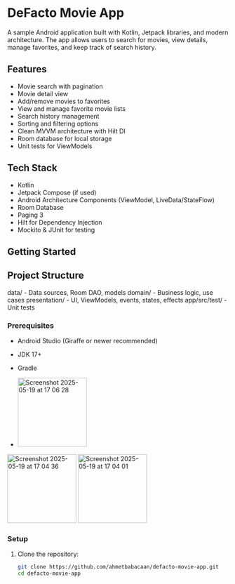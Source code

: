 # DeFacto Movie App

A sample Android application built with Kotlin, Jetpack libraries, and modern architecture. The app allows users to search for movies, view details, manage favorites, and keep track of search history.

## Features

- Movie search with pagination
- Movie detail view
- Add/remove movies to favorites
- View and manage favorite movie lists
- Search history management
- Sorting and filtering options
- Clean MVVM architecture with Hilt DI
- Room database for local storage
- Unit tests for ViewModels

## Tech Stack

- Kotlin
- Jetpack Compose (if used)
- Android Architecture Components (ViewModel, LiveData/StateFlow)
- Room Database
- Paging 3
- Hilt for Dependency Injection
- Mockito & JUnit for testing

## Getting Started

## Project Structure
data/ - Data sources, Room DAO, models
domain/ - Business logic, use cases
presentation/ - UI, ViewModels, events, states, effects
app/src/test/ - Unit tests

### Prerequisites

- Android Studio (Giraffe or newer recommended)
- JDK 17+
- Gradle



- <img width="157" alt="Screenshot 2025-05-19 at 17 06 28" src="https://github.com/user-attachments/assets/a441aaf8-fea1-4d7f-b630-05eb9a2e33f8" />
<img width="157" alt="Screenshot 2025-05-19 at 17 04 36" src="https://github.com/user-attachments/assets/07c49a59-6d9c-4db3-adbf-4f0fd706d66d" />
<img width="157" alt="Screenshot 2025-05-19 at 17 04 01" src="https://github.com/user-attachments/assets/74d8dfc4-e800-4e3a-9b03-c32897c69f44" />


### Setup

1. Clone the repository:
   ```sh
   git clone https://github.com/ahmetbabacaan/defacto-movie-app.git
   cd defacto-movie-app
